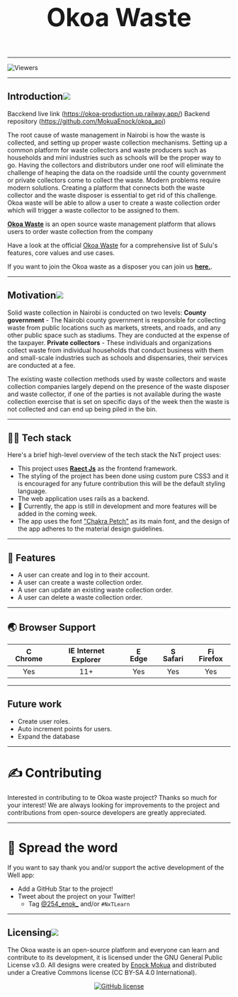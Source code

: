 <h1 align="center" style="display: block; font-size: 4em; font-weight: bold; margin-block-start: 1em; margin-block-end: 1em;">


Okoa Waste

</h1>

---

![Viewers](https://gpvc.arturio.dev/MokuaEnock)

---

## Introduction[![](./docs/img/pin.svg)](#introduction)

Bacckend live link (https://okoa-production.up.railway.app/)
Backend repository (https://github.com/MokuaEnock/okoa_api)

The root cause of waste management in Nairobi is how the waste is collected, and setting up proper
waste collection mechanisms. Setting up a common platform for waste collectors and waste
producers such as households and mini industries such as schools will be the proper way to go.
Having the collectors and distributors under one roof will eliminate the challenge of heaping the data
on the roadside until the county government or private collectors come to collect the waste.
Modern problems require modern solutions. Creating a platform that connects both the waste collector and the waste disposer is essential to get rid of this challenge. Okoa waste will be able to allow a user to create a waste collection order which will trigger a waste collector to be assigned to them.

**[Okoa Waste](greenly.vercel.app/)** is an open source waste management platform that allows users to order waste collection from the company

Have a look at the official [Okoa Waste](greenly.vercel.app/) for a comprehensive list of Sulu's features, core values and use cases.

If you want to join the Okoa waste as a disposer you can join us **[here.](nxt-learn.vercel.app)**.

---

## Motivation[![](./docs/img/pin.svg)](#motivation)

Solid waste collection in Nairobi is conducted on two levels:
**County government** - The Nairobi county government is responsible for collecting waste from
public locations such as markets, streets, and roads, and any other public space such as stadiums.
They are conducted at the expense of the taxpayer.
**Private collectors** - These individuals and organizations collect waste from individual households
that conduct business with them and small-scale industries such as schools and dispensaries, their
services are conducted at a fee.


The existing waste collection methods used by waste collectors and waste collection companies largely depend on the presence of the waste disposer and waste collector, if one of the parties is not available during the waste collection exercise that is set on specific days of the week then the waste is not collected and can end up being piled in the bin.

---

## 👨‍💻 Tech stack


Here's a brief high-level overview of the tech stack the NxT project uses:

- This project uses **[Raect Js](https://reactjs.org/)** as the frontend framework.
- The styling of the project has been done using custom pure CSS3 and it is encouraged for any future contribution this will be the default styling language.
- The web application uses rails as a backend.
- 🚨 Currently, the app is still in development and more features will be added in the coming week.
- The app uses the font ["Chakra Petch"](https://fonts.googleapis.com/css2?family=Chakra+Petch&display=swap) as its main font, and the design of the app adheres to the material design guidelines.

---

## 🎨 Features

- A user can create and log in to their account.
- A user can create a waste collection order.
- A user can update an existing waste collection order.
- A user can delete a waste collection order.

---

## 🌏 Browser Support

| <img src="https://user-images.githubusercontent.com/1215767/34348387-a2e64588-ea4d-11e7-8267-a43365103afe.png" alt="Chrome" width="16px" height="16px" /> Chrome | <img src="https://user-images.githubusercontent.com/1215767/34348590-250b3ca2-ea4f-11e7-9efb-da953359321f.png" alt="IE" width="16px" height="16px" /> Internet Explorer | <img src="https://user-images.githubusercontent.com/1215767/34348380-93e77ae8-ea4d-11e7-8696-9a989ddbbbf5.png" alt="Edge" width="16px" height="16px" /> Edge | <img src="https://user-images.githubusercontent.com/1215767/34348394-a981f892-ea4d-11e7-9156-d128d58386b9.png" alt="Safari" width="16px" height="16px" /> Safari | <img src="https://user-images.githubusercontent.com/1215767/34348383-9e7ed492-ea4d-11e7-910c-03b39d52f496.png" alt="Firefox" width="16px" height="16px" /> Firefox |
| :--------------------------------------------------------------------------------------------------------------------------------------------------------------: | :---------------------------------------------------------------------------------------------------------------------------------------------------------------------: | :----------------------------------------------------------------------------------------------------------------------------------------------------------: | :--------------------------------------------------------------------------------------------------------------------------------------------------------------: | :----------------------------------------------------------------------------------------------------------------------------------------------------------------: |
|                                                                               Yes                                                                                |                                                                                   11+                                                                                   |                                                                             Yes                                                                              |                                                                               Yes                                                                                |                                                                                Yes                                                                                 |

---

## Future work

- Create user roles.
- Auto increment points for users.
- Expand the database

---

# ✍️ Contributing

Interested in contributing to te Okoa waste project? Thanks so much for your interest! We are always looking for improvements to the project and contributions from open-source developers are greatly appreciated.

---

# 🌟 Spread the word

If you want to say thank you and/or support the active development of the Well app:

- Add a GitHub Star to the project!
- Tweet about the project on your Twitter!
  - Tag [@254_enok\_](https://twitter.com/254_enok_) and/or `#NxTLearn`

---

## Licensing[![](./docs/img/pin.svg)](#licensing)

The Okoa waste is an open-source platform and everyone can learn and contribute to its development, it is licensed under the GNU General Public License v3.0. All designs were created by [Enock Mokua](https://github.com/MokuaEnock) and distributed under a Creative Commons license (CC BY-SA 4.0 International).

<p align="center">
    <a href="LICENSE" target="_blank">
        <img src="https://img.shields.io/github/license/sulu/sulu.svg" alt="GitHub license">
    </a>
</p>
